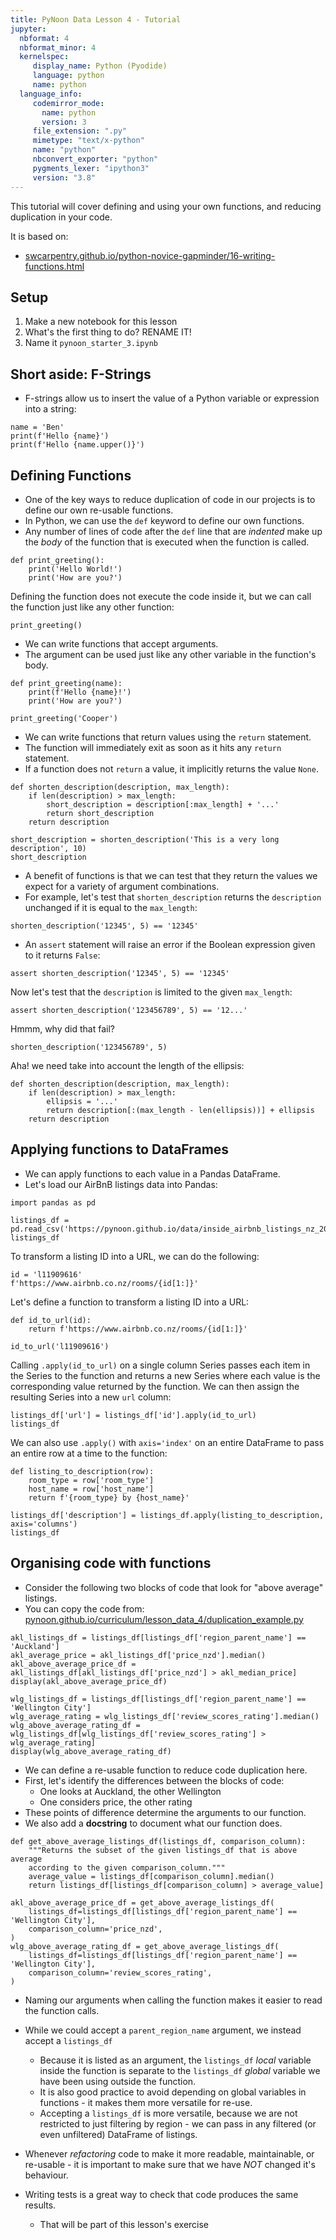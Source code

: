 ```yaml
---
title: PyNoon Data Lesson 4 - Tutorial
jupyter:
  nbformat: 4
  nbformat_minor: 4
  kernelspec:
     display_name: Python (Pyodide)
     language: python
     name: python
  language_info:
     codemirror_mode:
       name: python
       version: 3
     file_extension: ".py"
     mimetype: "text/x-python"
     name: "python"
     nbconvert_exporter: "python"
     pygments_lexer: "ipython3"
     version: "3.8"
---
```


This tutorial will cover defining and using your own functions, and
reducing duplication in your code.

It is based on:

* [swcarpentry.github.io/python-novice-gapminder/16-writing-functions.html](https://swcarpentry.github.io/python-novice-gapminder/16-writing-functions.html)

## Setup

1. Make a new notebook for this lesson
2. What's the first thing to do? RENAME IT!
3. Name it `pynoon_starter_3.ipynb`

## Short aside: F-Strings

* F-strings allow us to insert the value of a Python variable or
  expression into a string:

```code
name = 'Ben'
print(f'Hello {name}')
print(f'Hello {name.upper()}')
```

## Defining Functions

* One of the key ways to reduce duplication of code in our projects is
  to define our own re-usable functions.
* In Python, we can use the `def` keyword to define our own functions.
* Any number of lines of code after the `def` line that are *indented*
  make up the *body* of the function that is executed when the
  function is called.

```code
def print_greeting():
    print('Hello World!')
    print('How are you?')
```

Defining the function does not execute the code inside it, but we can
call the function just like any other function:

```code
print_greeting()
```

* We can write functions that accept arguments.
* The argument can be used just like any other variable in the
  function's body.

```code
def print_greeting(name):
    print(f'Hello {name}!')
    print('How are you?')
```

```code
print_greeting('Cooper')
```

* We can write functions that return values using the `return`
  statement.
* The function will immediately exit as soon as it hits any `return`
  statement.
* If a function does not `return` a value, it implicitly returns the
  value `None`.

```code
def shorten_description(description, max_length):
    if len(description) > max_length:
        short_description = description[:max_length] + '...'
        return short_description
    return description
```

```code
short_description = shorten_description('This is a very long description', 10)
short_description
```

* A benefit of functions is that we can test that they return the
  values we expect for a variety of argument combinations.
* For example, let's test that `shorten_description` returns the
  `description` unchanged if it is equal to the `max_length`:

```code
shorten_description('12345', 5) == '12345'
```

* An `assert` statement will raise an error if the Boolean expression
  given to it returns `False`:

```code
assert shorten_description('12345', 5) == '12345'
```

Now let's test that the `description` is limited to the given
`max_length`:

```code
assert shorten_description('123456789', 5) == '12...'
```

Hmmm, why did that fail?

```code
shorten_description('123456789', 5)
```

Aha! we need take into account the length of the ellipsis:

```code
def shorten_description(description, max_length):
    if len(description) > max_length:
        ellipsis = '...'
        return description[:(max_length - len(ellipsis))] + ellipsis
    return description
```

## Applying functions to DataFrames

* We can apply functions to each value in a Pandas DataFrame.
* Let's load our AirBnB listings data into Pandas:

```code
import pandas as pd
```

```code
listings_df = pd.read_csv('https://pynoon.github.io/data/inside_airbnb_listings_nz_2023_09.csv')
listings_df
```

To transform a listing ID into a URL, we can do the following:

```
id = 'l11909616'
f'https://www.airbnb.co.nz/rooms/{id[1:]}'
```

Let's define a function to transform a listing ID into a URL:

```code
def id_to_url(id):
    return f'https://www.airbnb.co.nz/rooms/{id[1:]}'
```

```code
id_to_url('l11909616')
```

Calling `.apply(id_to_url)` on a single column Series passes each item
in the Series to the function and returns a new Series where each
value is the corresponding value returned by the function. We can then
assign the resulting Series into a new `url` column:

```code
listings_df['url'] = listings_df['id'].apply(id_to_url)
listings_df
```

We can also use `.apply()` with `axis='index'` on an entire DataFrame
to pass an entire row at a time to the function:

```code
def listing_to_description(row):
    room_type = row['room_type']
    host_name = row['host_name']
    return f'{room_type} by {host_name}'

listings_df['description'] = listings_df.apply(listing_to_description, axis='columns')
listings_df
```

## Organising code with functions

* Consider the following two blocks of code that look for "above
  average" listings.
* You can copy the code from:
  [pynoon.github.io/curriculum/lesson_data_4/duplication_example.py](https://pynoon.github.io/curriculum/lesson_data_4/duplication_example.py)

```code
akl_listings_df = listings_df[listings_df['region_parent_name'] == 'Auckland']
akl_average_price = akl_listings_df['price_nzd'].median()
akl_above_average_price_df = akl_listings_df[akl_listings_df['price_nzd'] > akl_median_price]
display(akl_above_average_price_df)

wlg_listings_df = listings_df[listings_df['region_parent_name'] == 'Wellington City']
wlg_average_rating = wlg_listings_df['review_scores_rating'].median()
wlg_above_average_rating_df = wlg_listings_df[wlg_listings_df['review_scores_rating'] > wlg_average_rating]
display(wlg_above_average_rating_df)
```

* We can define a re-usable function to reduce code duplication here.
* First, let's identify the differences between the blocks of code:
  * One looks at Auckland, the other Wellington
  * One considers price, the other rating
* These points of difference determine the arguments to our function.
* We also add a **docstring** to document what our function does.

```code
def get_above_average_listings_df(listings_df, comparison_column):
    """Returns the subset of the given listings_df that is above average
    according to the given comparison_column."""
    average_value = listings_df[comparison_column].median()
    return listings_df[listings_df[comparison_column] > average_value]
```

```code
akl_above_average_price_df = get_above_average_listings_df(
    listings_df=listings_df[listings_df['region_parent_name'] == 'Wellington City'],
    comparison_column='price_nzd',
)
wlg_above_average_rating_df = get_above_average_listings_df(
    listings_df=listings_df[listings_df['region_parent_name'] == 'Wellington City'],
    comparison_column='review_scores_rating',
)
```

* Naming our arguments when calling the function makes it easier to
  read the function calls.
* While we could accept a `parent_region_name` argument, we instead
  accept a `listings_df`
  * Because it is listed as an argument, the `listings_df` *local*
    variable inside the function is separate to the `listings_df`
    *global* variable we have been using outside the function.
  * It is also good practice to avoid depending on global variables in
    functions - it makes them more versatile for re-use.
  * Accepting a `listings_df` is more versatile, because we are not
    restricted to just filtering by region - we can pass in any
    filtered (or even unfiltered) DataFrame of listings.

* Whenever *refactoring* code to make it more readable, maintainable,
  or re-usable - it is important to make sure that we have *NOT*
  changed it's behaviour.
* Writing tests is a great way to check that code produces the same
  results.
  * That will be part of this lesson's exercise
